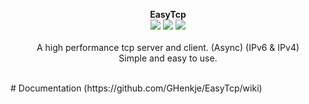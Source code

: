 <p align="center">
  <b>EasyTcp</b>
  <br/>
  <img src="https://img.shields.io/badge/License-MIT-green.svg">
  <img src="https://img.shields.io/badge/version-2.0.4.1-green.svg">
  <img src="https://img.shields.io/badge/build-passing-green.svg">
  <br/>
  <br/>
  <a>A high performance tcp server and client. (Async) (IPv6 & IPv4)<br/>Simple and easy to use.<a/>
  <br/><br/>
</p>
# Documentation (https://github.com/GHenkje/EasyTcp/wiki)
